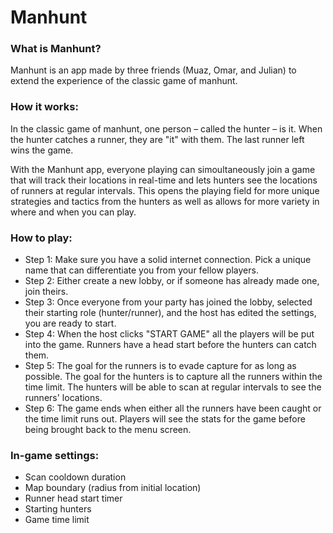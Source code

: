 # Manhunt

### What is Manhunt?
Manhunt is an app made by three friends (Muaz, Omar, and Julian) to extend the experience of the classic game of manhunt.

### How it works:
In the classic game of manhunt, one person – called the hunter – is it. When the hunter catches a runner, they are "it" with them. The last runner left wins the game.

With the Manhunt app, everyone playing can simoultaneously join a game that will track their locations in real-time and lets hunters see the locations of runners at regular intervals. This opens the playing field for more unique strategies and tactics from the hunters as well as allows for more variety in where and when you can play.

### How to play:
* Step 1: Make sure you have a solid internet connection. Pick a unique name that can differentiate you from your fellow players.
* Step 2: Either create a new lobby, or if someone has already made one, join theirs.
* Step 3: Once everyone from your party has joined the lobby, selected their starting role (hunter/runner), and the host has edited the settings, you are ready to start.
* Step 4: When the host clicks "START GAME" all the players will be put into the game. Runners have a head start before the hunters can catch them.
* Step 5: The goal for the runners is to evade capture for as long as possible. The goal for the hunters is to capture all the runners within the time limit. The hunters will be able to scan at regular intervals to see the runners' locations.
* Step 6: The game ends when either all the runners have been caught or the time limit runs out. Players will see the stats for the game before being brought back to the menu screen.

### In-game settings:
* Scan cooldown duration
* Map boundary (radius from initial location)
* Runner head start timer
* Starting hunters
* Game time limit
